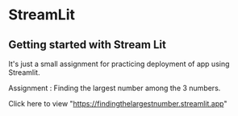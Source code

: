# StreamLit 
## Getting started with Stream Lit

It's just a small assignment for practicing deployment of app using Streamlit.

Assignment : Finding the largest number among the 3 numbers.

Click here to view "https://findingthelargestnumber.streamlit.app"

